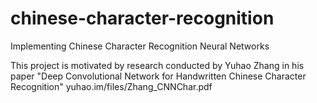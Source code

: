 # chinese-character-recognition
Implementing Chinese Character Recognition Neural Networks

This project is motivated by research conducted by Yuhao Zhang in his paper "Deep Convolutional Network for Handwritten Chinese Character Recognition"
yuhao.im/files/Zhang_CNNChar.pdf
